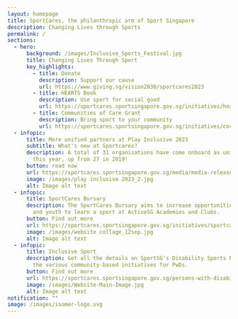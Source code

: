 ```yaml
---
layout: homepage
title: SportCares, the philanthropic arm of Sport Singapore
description: Changing Lives through Sports
permalink: /
sections:
  - hero:
      background: /images/Inclusive_Sports_Festival.jpg
      title: Changing Lives Through Sport
      key_highlights:
        - title: Donate
          description: Support our cause
          url: https://www.giving.sg/vision2030/sportcares2023
        - title: HEARTS Book
          description: Use sport for social good
          url: https://sportcares.sportsingapore.gov.sg/initiatives/heartsbook/
        - title: Communities of Care Grant
          description: Bring sport to your community
          url: https://sportcares.sportsingapore.gov.sg/initiatives/coc-grants/
  - infopic:
      title: More unified partners at Play Inclusive 2023
      subtitle: What's new at Sportcares?
      description: A total of 31 organisations have come onboard as unified partners
        this year, up from 27 in 2019!
      button: read now
      url: https://sportcares.sportsingapore.gov.sg/media/media-release/playinclusive-2023/
      image: /images/play inclusive 2023_2.jpg
      alt: Image alt text
  - infopic:
      title: SportCares Bursary
      description: The SportCares Bursary aims to increase opportunities for children
        and youth to learn a sport at ActiveSG Academies and Clubs.
      button: Find out more
      url: https://sportcares.sportsingapore.gov.sg/initiatives/sportcaresbursary
      image: /images/website collage_12sep.jpg
      alt: Image alt text
  - infopic:
      title: Inclusive Sport
      description: Get all the details on SportSG's Disability Sports Master Plan and
        the various community-based initiatives for PwDs.
      button: Find out more
      url: https://sportcares.sportsingapore.gov.sg/persons-with-disabilities/disability-sports-master-plan/
      image: /images/Website-Main-Image.jpg
      alt: Image alt text
notification: ""
image: /images/isomer-logo.svg
---
```

